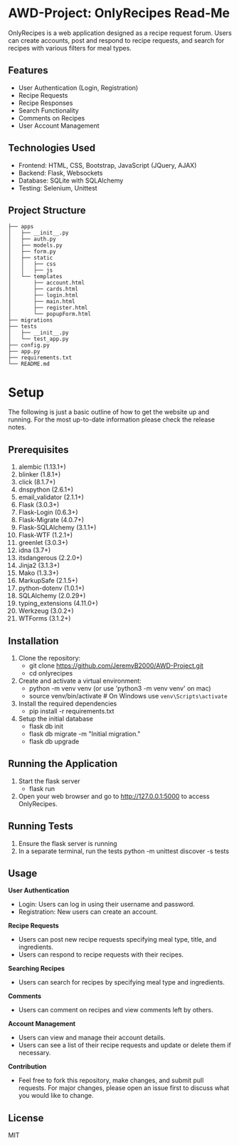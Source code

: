 # AWD-Project: OnlyRecipes Read-Me
OnlyRecipes is a web application designed as a recipe request forum. Users can create accounts, post and respond to recipe requests, and search for recipes with various filters for meal types.

## Features
- User Authentication (Login, Registration)
- Recipe Requests
- Recipe Responses
- Search Functionality
- Comments on Recipes
- User Account Management

## Technologies Used
- Frontend: HTML, CSS, Bootstrap, JavaScript (JQuery, AJAX)
- Backend: Flask, Websockets
- Database: SQLite with SQLAlchemy
- Testing: Selenium, Unittest

## Project Structure
```plaintext
├── apps
│   ├── __init__.py
│   ├── auth.py
│   ├── models.py
│   ├── form.py
│   ├── static
│   │   ├── css
│   │   ├── js
│   └── templates
│       ├── account.html
│       ├── cards.html
│       ├── login.html
│       ├── main.html
│       ├── register.html
│       └── popupForm.html
├── migrations
├── tests
│   ├── __init__.py
│   └── test_app.py
├── config.py
├── app.py
├── requirements.txt
└── README.md
```

# Setup
The following is just a basic outline of how to get the website up and running. For the most up-to-date information please check the release notes.

## Prerequisites
1. alembic (1.13.1+)
2. blinker (1.8.1+)
3. click (8.1.7+)
4. dnspython (2.6.1+)
5. email_validator (2.1.1+)
6. Flask (3.0.3+)
7. Flask-Login (0.6.3+)
8. Flask-Migrate (4.0.7+)
9. Flask-SQLAlchemy (3.1.1+)
10. Flask-WTF (1.2.1+)
11. greenlet (3.0.3+)
12. idna (3.7+)
13. itsdangerous (2.2.0+)
14. Jinja2 (3.1.3+)
15. Mako (1.3.3+)
16. MarkupSafe (2.1.5+)
17. python-dotenv (1.0.1+)
18. SQLAlchemy (2.0.29+)
19. typing_extensions (4.11.0+)
20. Werkzeug (3.0.2+)
21. WTForms (3.1.2+)


## Installation
1. Clone the repository:
    - git clone https://github.com/JeremyB2000/AWD-Project.git
    - cd onlyrecipes
3. Create and activate a virtual environment:
    - python -m venv venv (or use 'python3 -m venv venv' on mac)
    - source venv/bin/activate  # On Windows use `venv\Scripts\activate`
4. Install the required dependencies
    - pip install -r requirements.txt
5. Setup the initial database
    - flask db init
    - flask db migrate -m "Initial migration."
    - flask db upgrade

## Running the Application
1. Start the flask server
    - flask run
2. Open your web browser and go to http://127.0.0.1:5000 to access OnlyRecipes.

## Running Tests
1. Ensure the flask server is running
2. In a separate terminal, run the tests 
    python -m unittest discover -s tests

## Usage

**User Authentication**
- Login: Users can log in using their username and password.
- Registration: New users can create an account.

**Recipe Requests**
- Users can post new recipe requests specifying meal type, title, and ingredients.
- Users can respond to recipe requests with their recipes.

**Searching Recipes**
- Users can search for recipes by specifying meal type and ingredients.

**Comments**
- Users can comment on recipes and view comments left by others.

**Account Management**
- Users can view and manage their account details.
- Users can see a list of their recipe requests and update or delete them if necessary.

**Contribution**
- Feel free to fork this repository, make changes, and submit pull requests. For major changes, please open an issue first to discuss what you would like to change.

## License
MIT
